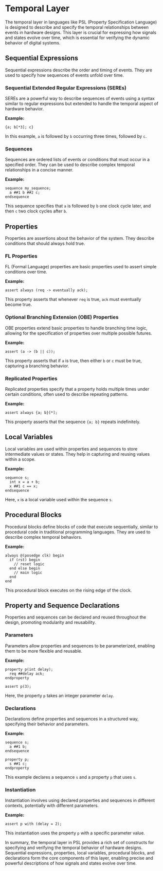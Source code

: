 # Temporal Layer

The temporal layer in languages like PSL (Property Specification Language) is designed to describe and specify the temporal relationships between events in hardware designs. This layer is crucial for expressing how signals and states evolve over time, which is essential for verifying the dynamic behavior of digital systems.

## Sequential Expressions

Sequential expressions describe the order and timing of events. They are used to specify how sequences of events unfold over time.

### Sequential Extended Regular Expressions (SEREs)

SEREs are a powerful way to describe sequences of events using a syntax similar to regular expressions but extended to handle the temporal aspect of hardware behavior.

**Example:**
```psl
{a; b[*3]; c}
```
In this example, `a` is followed by `b` occurring three times, followed by `c`.

### Sequences

Sequences are ordered lists of events or conditions that must occur in a specified order. They can be used to describe complex temporal relationships in a concise manner.

**Example:**
```psl
sequence my_sequence;
  a ##1 b ##2 c;
endsequence
```
This sequence specifies that `a` is followed by `b` one clock cycle later, and then `c` two clock cycles after `b`.

## Properties

Properties are assertions about the behavior of the system. They describe conditions that should always hold true.

### FL Properties

FL (Formal Language) properties are basic properties used to assert simple conditions over time.

**Example:**
```psl
assert always (req -> eventually ack);
```
This property asserts that whenever `req` is true, `ack` must eventually become true.

### Optional Branching Extension (OBE) Properties

OBE properties extend basic properties to handle branching time logic, allowing for the specification of properties over multiple possible futures.

**Example:**
```psl
assert (a -> (b || c));
```
This property asserts that if `a` is true, then either `b` or `c` must be true, capturing a branching behavior.

### Replicated Properties

Replicated properties specify that a property holds multiple times under certain conditions, often used to describe repeating patterns.

**Example:**
```psl
assert always {a; b}[*];
```
This property asserts that the sequence `{a; b}` repeats indefinitely.

## Local Variables

Local variables are used within properties and sequences to store intermediate values or states. They help in capturing and reusing values within a scope.

**Example:**
```psl
sequence s;
  int x = a + b;
  x ##1 c == x;
endsequence
```
Here, `x` is a local variable used within the sequence `s`.

## Procedural Blocks

Procedural blocks define blocks of code that execute sequentially, similar to procedural code in traditional programming languages. They are used to describe complex temporal behaviors.

**Example:**
```psl
always @(posedge clk) begin
  if (rst) begin
    // reset logic
  end else begin
    // main logic
  end
end
```
This procedural block executes on the rising edge of the clock.

## Property and Sequence Declarations

Properties and sequences can be declared and reused throughout the design, promoting modularity and reusability.

### Parameters

Parameters allow properties and sequences to be parameterized, enabling them to be more flexible and reusable.

**Example:**
```psl
property p(int delay);
  req ##delay ack;
endproperty

assert p(3);
```
Here, the property `p` takes an integer parameter `delay`.

### Declarations

Declarations define properties and sequences in a structured way, specifying their behavior and parameters.

**Example:**
```psl
sequence s;
  a ##1 b;
endsequence

property p;
  s ##1 c;
endproperty
```
This example declares a sequence `s` and a property `p` that uses `s`.

### Instantiation

Instantiation involves using declared properties and sequences in different contexts, potentially with different parameters.

**Example:**
```psl
assert p with (delay = 2);
```
This instantiation uses the property `p` with a specific parameter value.

In summary, the temporal layer in PSL provides a rich set of constructs for specifying and verifying the temporal behavior of hardware designs. Sequential expressions, properties, local variables, procedural blocks, and declarations form the core components of this layer, enabling precise and powerful descriptions of how signals and states evolve over time.
